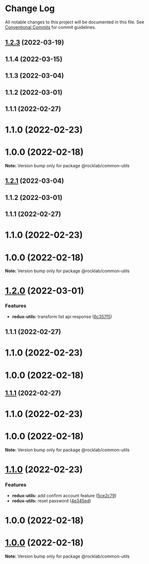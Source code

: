 # Change Log

All notable changes to this project will be documented in this file.
See [Conventional Commits](https://conventionalcommits.org) for commit guidelines.

## [1.2.3](https://github.com/cstn/rocklab-utils/compare/@rocklab/common-utils@0.2.2...@rocklab/common-utils@1.2.3) (2022-03-19)



## 1.1.4 (2022-03-15)



## 1.1.3 (2022-03-04)



## 1.1.2 (2022-03-01)



## 1.1.1 (2022-02-27)



# 1.1.0 (2022-02-23)



# 1.0.0 (2022-02-18)

**Note:** Version bump only for package @rocklab/common-utils





## [1.2.1](https://github.com/cstn/rocklab-utils/compare/@rocklab/common-utils@0.2.2...@rocklab/common-utils@1.2.1) (2022-03-04)



## 1.1.2 (2022-03-01)



## 1.1.1 (2022-02-27)



# 1.1.0 (2022-02-23)



# 1.0.0 (2022-02-18)

**Note:** Version bump only for package @rocklab/common-utils





# [1.2.0](https://github.com/cstn/rocklab-utils/compare/@rocklab/common-utils@0.2.2...@rocklab/common-utils@1.2.0) (2022-03-01)


### Features

* **redux-utils:** transform list api response ([6c357f5](https://github.com/cstn/rocklab-utils/commit/6c357f5e254755b2ac9d7f3fd83c083c703d8c9e))



## 1.1.1 (2022-02-27)



# 1.1.0 (2022-02-23)



# 1.0.0 (2022-02-18)





## [1.1.1](https://github.com/cstn/rocklab-utils/compare/@rocklab/common-utils@0.2.2...@rocklab/common-utils@1.1.1) (2022-02-27)



# 1.1.0 (2022-02-23)



# 1.0.0 (2022-02-18)

**Note:** Version bump only for package @rocklab/common-utils





# [1.1.0](https://github.com/cstn/rocklab-utils/compare/@rocklab/common-utils@0.2.2...@rocklab/common-utils@1.1.0) (2022-02-23)


### Features

* **redux-utils:** add confirm account feature ([5ce2c79](https://github.com/cstn/rocklab-utils/commit/5ce2c799e73d254ad5188f5fd5fa01de5d295963))
* **redux-utils:** reset password ([4e345ed](https://github.com/cstn/rocklab-utils/commit/4e345ed8ea1e064c47665a974fd7cf7c344d3e64))



# 1.0.0 (2022-02-18)





# [1.0.0](https://github.com/cstn/rocklab-utils/compare/@rocklab/common-utils@0.2.2...@rocklab/common-utils@1.0.0) (2022-02-18)

**Note:** Version bump only for package @rocklab/common-utils
